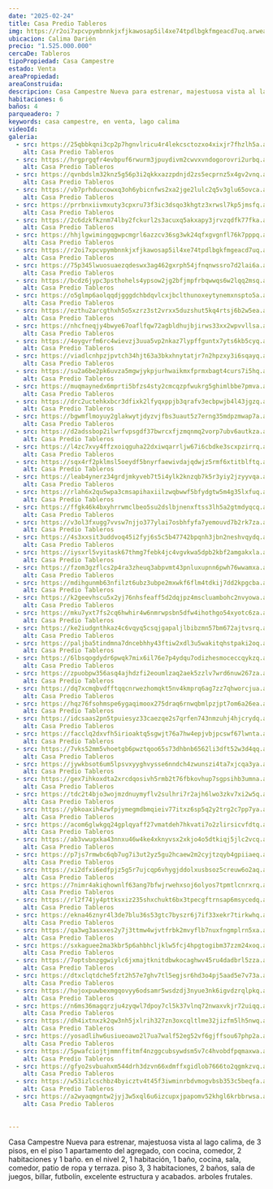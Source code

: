 ```yaml
---
date: "2025-02-24"
title: Casa Predio Tableros
img: https://r2oi7xpcvpymbnnkjxfjkawosap5il4xe74tpdlbgkfmgeacd7uq.arweave.net/jpyP3eKr8MC1qk3KlQLOkB_UL5cn-TeNYTKKwxACH-k
ubicacion: Calima Darién
precio: "1.525.000.000"
cercaDe: Tableros
tipoPropiedad: Casa Campestre
estado: Venta
areaPropiedad: 
areaConstruida: 
descripcion: Casa Campestre Nueva para estrenar, majestuosa vista al lago calima, de 3 pisos, en el piso 1 apartamento del agregado, con cocina, comedor, 2 habitaciones y 1 baño. en el nivel 2, 1 habitación, 1 baño, cocina, sala, comedor, patio de ropa y terraza. piso 3, 3 habitaciones, 2 baños, sala de juegos, billar, futbolín, excelente estructura y acabados. arboles frutales.
habitaciones: 6
baños: 4
parqueadero: 7
keywords: casa campestre, en venta, lago calima
videoId: 
galeria:
  - src: https://25qbbkqni3cp2p7hgnvlricu4r4lekcsctozxo4xixjr7fhzlh5a.arweave.net/12AQqg1GxP0_5zNquKBU5HiyKFIU3Zu7l0XTH5T5Wfo
    alt: Casa Predio Tableros
  - src: https://hrgprgqfr4evbpuf6rwurm3jpuydivm2cwvxvndogorovri2urbq.arweave.net/PEz4mgWPCVC-hfRtSLNpfTA0VZoVq3q0bjOi6sUapEM
    alt: Casa Predio Tableros
  - src: https://qvnbdslm32knz5g56p3i2qkkxazzpdnjd2zs5ecprnz5x4gv2vnq.arweave.net/hVoRyWzelNz03fP2jUFKuDOXjakesy6QT4tz2_DV1Vs
    alt: Casa Predio Tableros
  - src: https://vb7prhduccowxq3oh6ybicnfws2xa2jge2lulc2q5v3glu65ovca.arweave.net/qH74nHQQnWvDbj-wFAmltLVwaSYml0WLUO12ZdPddUQ
    alt: Casa Predio Tableros
  - src: https://prrbnxiivmxuty3cpxru73f3ic3dsqo3khgtz3xrwsl7kp5jmsfq.arweave.net/fGIW3QirL0njYn3jT-y7QLY5QdtRzTzu8bSX9T-pZIs
    alt: Casa Predio Tableros
  - src: https://2c6dzkfkznm74lby2fckurl2s3acuxq5akxapy3jrvzqdfk77fka.arweave.net/0Lw8qKrLWf4sONFEqkV6lsAqXh0CrgfjaY1zAZVf-VQ
    alt: Casa Predio Tableros
  - src: https://hhjlgwimingqgwpcmgrl6azzcv36sg3wk24qfxgvgnfl76k7pppq.arweave.net/OdKzWQxDTQNZ4mGivwM5FXfpG3ZWuQLc1TNKv_lfe98
    alt: Casa Predio Tableros
  - src: https://r2oi7xpcvpymbnnkjxfjkawosap5il4xe74tpdlbgkfmgeacd7uq.arweave.net/jpyP3eKr8MC1qk3KlQLOkB_UL5cn-TeNYTKKwxACH-k
    alt: Casa Predio Tableros
  - src: https://75p345lwuosuaezqdeswx3ag462gxrph54jfnqnwssro7d2lai6a.arweave.net/_1--dXajpUATMBkla-wG57RrxefvElbBtpSi749LAjw
    alt: Casa Predio Tableros
  - src: https://bcdz6jypc3psthohels4ypsow2jg2bfjmpfrbqwwqs6w2lqq2msq.arweave.net/CIefJw8W3ymdxyLlzD5OtpJtBKljyxDC1oS9bS4Q0yU
    alt: Casa Predio Tableros
  - src: https://o5glmp6aolqqdjgggdchbdqvlcxjbclthunoxeytynemxnspto5a.arweave.net/d0y2P8By4QGkxjDEcI4VWK6QiXM9GuuTE8NIy7ZPm7o
    alt: Casa Predio Tableros
  - src: https://ezthu2arcgthxh5o5xzrz3st2vrxx5duzshut5kq4rtsj6b2w5ea.arweave.net/JmZ6aBERpnufru3zHO5T1WN79HTMj0n1UORnJPg6t0g
    alt: Casa Predio Tableros
  - src: https://nhcfneqjy4bwye67oaflfqw72agbldhujbjirws33xx2wpvvllsa.arweave.net/acRWkgnHA2wT33AKssLf0AwVjPRIUojaW93vqz61WuQ
    alt: Casa Predio Tableros
  - src: https://4oygvrfm6rc4wievzj3uua5vp2nkaz7lypffguntx7yts6kb5cyq.arweave.net/47BqxKz0Rcsglcp3SgO1fpqgZ-vDylNRs7_xOXlB6LE
    alt: Casa Predio Tableros
  - src: https://viadlcnhpzjpvtch34hjt63a3bkxhnytatjr7n2hpzxy3i6sqayq.arweave.net/qgA1iad-UvrMR98Omftg2FVztxME0x-3R35vjaPSgDE
    alt: Casa Predio Tableros
  - src: https://su2a6be2pk6uvza5mgwjykpjurhwaikmxfprmxbagt4curs7i5hq.arweave.net/lTQPBJp6vUrkHWGsnCnppE9gIUy5XxZcIDT4KkZfR08
    alt: Casa Predio Tableros
  - src: https://muqmaynedx6mprti5bfzs4sty2cmcqzpfwukrg5ghimlbbe7pmva.arweave.net/ZSDAYaQd_MfGaOhLmXJTxoTBQy8tqKibpjoYsISfeyo
    alt: Casa Predio Tableros
  - src: https://drc2uctehkxbcr3dfixk2lfyqxppjb3qrafv3ecbpwjb4l43jgzq.arweave.net/HEWqCmQ6rhFHYyourSy4hd70h3CIC12QQX2SHi-bSbM
    alt: Casa Predio Tableros
  - src: https://bgwmflmoyuy2glakwytjdyzvjfbs3uaut5z7erng35mdpzmwap7a.arweave.net/CazCrY7FMaMsCrYmkeM1SUMt0BSfc_JFpt9YN-WWA_4
    alt: Casa Predio Tableros
  - src: https://d2adssbop2ilwrfvpsgdf37bwrcxfjzmqnmq2vorp7ubv6autkza.arweave.net/HoA5SC5-kLtEtXyMMu_htEVypyyDWQ1V0X_oGvgUmrI
    alt: Casa Predio Tableros
  - src: https://l4zc7xvy4ffzxoiqguha22dxiwqarrljw67i6cbdke3scxpzirrq.arweave.net/XzIv3rjhS5u5EDUODWh3RaAIxWm3vo8II1E3IV35RGM
    alt: Casa Predio Tableros
  - src: https://sqx4rf2pklmsl5oeydf5bnyrfaewivdajqdwjz5rmf6xtitblftq.arweave.net/lC_Il09S2SX1xMDL0LcRKAlkVGBMB2TnsWF9eaJhWWc
    alt: Casa Predio Tableros
  - src: https://leab4ynerz34grdjmkyveb7t5i4ylk2knzqb7k5r3yiy2jzyyvqa.arweave.net/WQAeYaSOd8NEaWKxUgfz6jmFq0puYB-rsd4RjSc4xWA
    alt: Casa Predio Tableros
  - src: https://rlah6x2qu5wpa3cmsapihaxiilzwqbwwf5bfydgtw5m4g35lxfuq.arweave.net/isB_X1CnbPBsTJAeg4LoQvNoBtYvQlwM07dZw2-ruWk
    alt: Casa Predio Tableros
  - src: https://ffgk46k4bxyhrrwmclbeo5su2dslbjnenxftss3lh5a2gtmdyqcq.arweave.net/KUyueVwN8HjGzBLCR3ZU0OSwpaRtyzlLaz9Bo02DxAU
    alt: Casa Predio Tableros
  - src: https://v3ol3fxugg7vvsw7njjo377ylai7osbhfyfa7yemouvd7b2rk7za.arweave.net/rty9lvQxv1rK32pS7f_4WBH3SCcuCg_gjHUqP4dRV_I
    alt: Casa Predio Tableros
  - src: https://4s3xxsit3uddvoq45i2fyj6s5c5b47742bpqnh3jbn2neshvqydq.arweave.net/5Ld7yRPdBjq6HOo0XCfS6Loef_zQXwafaQt00kj1hgc
    alt: Casa Predio Tableros
  - src: https://iysxrl5vyitask67thmg7febk4jc4vgvkwa5dpb2kbf2amgakxla.arweave.net/RiV4r7XCJgkr35nYb5SBVxIuVNVVgdG8OlBLoDDAVdY
    alt: Casa Predio Tableros
  - src: https://fzom3gzflcs2p4ra3zheuq3abpvmt43pnluxupnn6pwh76wwamxa.arweave.net/LlzNmyVYpafyIN5OSkNgC-rJ829q6Xo9rfPsf_rWAy4
    alt: Casa Predio Tableros
  - src: https://mdihgunmb63nfilzt6ubz3ubpe2mxwkf6flm4tdkij7dd2kpgcba.arweave.net/YNBzUawPttKheZ-oHO6BeTTL2UXxVs5MakJ-MelPMII
    alt: Casa Predio Tableros
  - src: https://k2geevhscu5x2yj76nhsfeaff5d2dqjpz4mscluambohc2nvyowa.arweave.net/VoxCVPIVO31hP_NPIpAFL0ehwS_PGSEugGBccWm1w6w
    alt: Casa Predio Tableros
  - src: https://mku7yxt7fs2cq6hwhir4w6nmrwpsbn5dfw4ihothgo54xyotc6za.arweave.net/Yqn8Xn8stCh49jojy3msjZ8gt6MtuIO6ZzO7y-HTF7I
    alt: Casa Predio Tableros
  - src: https://ke2iudgnthkaz4c6vqyq5csqjgapaljlbibzmn57bm672ajtvsrq.arweave.net/UTSKDM2Z1AzwXqwxDopQSYDwLSsKA5Y3vws9_QEzrKM
    alt: Casa Predio Tableros
  - src: https://paljba5tindmna7dncebhhy43ftiw2xdl3u5wakitqhstpaki2oq.arweave.net/eBaQg7NDRsaD42iIE58c2WaLauNe6dsBSJwPKbwKRp0
    alt: Casa Predio Tableros
  - src: https://6lbsqogdydr6pwqk7mix6il76e7p4ydqu7odizhesmoceccqykzq.arweave.net/8sMoOMPA4-faCvsRfyF_8T7-YHCn3DRk5JMcIghQwrM
    alt: Casa Predio Tableros
  - src: https://zpuobpw356asq4ajhdzfi2eoumlzaq2aek5zzlv7wrd6nuw267za.arweave.net/y-jgvtvvgShwCTjyVGiOoxeQQ0Aiu5yuv7RH5tLa9_I
    alt: Casa Predio Tableros
  - src: https://dq7xcmqbvdfftqqcnrwezhomqkt5nv4kmprq6ag7zz7qhworcjua.arweave.net/HD9xMgGoylnCAmxsTJ3MgqfW14pj4w8A385_A9nREmg
    alt: Casa Predio Tableros
  - src: https://hqz76fsohmspe6ygaqimoox275draq6rnwqbmlpzjpt7om6a26ea.arweave.net/PDP_Fk47JPJ7BgQQxzr6_0cQQ9FtoBYt-Uvn9zPA14g
    alt: Casa Predio Tableros
  - src: https://idcsaas2pn5tpuiesyz33caezqe2s7qrfen743nmzuhj4hjcrydq.arweave.net/QMUgAlp7ezfRBJYzvYgEzAmpfhEpG_5trM0Onh0ijgc
    alt: Casa Predio Tableros
  - src: https://facclq2dxvfh5irioaktq5sgwjt76a7hw4epjvbjpcswf67lwnta.arweave.net/KAQlw0O9Sn6iKHAVOHZGsmf_A-e3CPTUKXilYvvrs2Y
    alt: Casa Predio Tableros
  - src: https://7vks52mm5vhoetgb6pwztqoo65s73dhbnb6562li3dft52w3d4qq.arweave.net/_VUu6YztTuJMwfPtmcHO92X9jOFofd9paNjLPurbHyE
    alt: Casa Predio Tableros
  - src: https://jywkbsot6um5lpsvxyyghvysse6nndch4zwunszi4ta7xjcqa3ya.arweave.net/TiygydP1GdW-Vb4wY9cSkTzWjEfmbUbLKOTB-6RQBvA
    alt: Casa Predio Tableros
  - src: https://gex7ihkoxdta2xrcdqosivh5rmb2t76fbkovhup7sgpsihb3umna.arweave.net/MS_0HU645g1eIhwdJFT9iwOp_8UKnVPR_5GfJBw7oxo
    alt: Casa Predio Tableros
  - src: https://tdc2t4bjo3wojmzdnuymyflv2sulhri7r2ajh6lwo3zkv7xi2w5q.arweave.net/mMWp8Cl27OSzI20wzBV11KizxR-OgJP5dnbyqv7o1bs
    alt: Casa Predio Tableros
  - src: https://ybkoaxih4zwfpjymegmdbmqieiv77itxz6sp5q2y2trg2c7pp7ya.arweave.net/wFTgXQfmbFenDCGYMLIIIiv_onfPpP7DWNTibQvvf_A
    alt: Casa Predio Tableros
  - src: https://acom6glwkgq24gplqyaff27vmatdeh7hkvati7o2zlirsicvfdtq.arweave.net/AJzPGXZRoa4Z64YAUuv1YCYyH-dVQTR92srRGSBVKOc
    alt: Casa Predio Tableros
  - src: https://ab3vwugxka43nnxu46w4ke4xknyvsx2xkjo4o5dtkiqj5jlc2vcq.arweave.net/AHdbUNdQOba29OetxROXU3FZX1dSXcd0c1IgnqVi1UU
    alt: Casa Predio Tableros
  - src: https://p7js7rmwbc6qb7ug7i3ut2yz5gu2hcaew2m2cyjtzqyb4gpiiaeq.arweave.net/f9MvxZYIvQD-hvo3SesZ6amjiAS2maFhM8wwHhnoQAk
    alt: Casa Predio Tableros
  - src: https://xi2dfxi6edfpjz5g5r7ujcqp6vhygjddolxusbsoz5creuw6o2aq.arweave.net/ujQy3R4gyvTnpux_RIoP9U-DJGNy70kGTs9FElLedoE
    alt: Casa Predio Tableros
  - src: https://7nimr4akiqhownlf63ang7bfwjrwehxsoj6olyos7tpmtlcnrxrq.arweave.net/-1DI8ApEDus1ZfbA03wlsmNiHvJyfOXh0vzeyaxNjeM
    alt: Casa Predio Tableros
  - src: https://rl2f74jy4pttksxiz235shxchukt6bx3tpecgftrnsap6msycedq.arweave.net/ivRf8Tjj5zVK6M632R7iPRU_BvubyCMWcWyA_zJYEQc
    alt: Casa Predio Tableros
  - src: https://ekna46znyr4l3de7blu36s53gtc7byszr6j7if33xekr7tirkwhq.arweave.net/IpoOey3EeL2Mnwrpv0u7NMXw4lmPk_QXe7kVH80RVY8
    alt: Casa Predio Tableros
  - src: https://qa3wg3asxxes2y7j3ttmw4wjvtfrbk2mvyflb7nuxfngmplrn5xa.arweave.net/gDdjbBK9yS1j6dzmy3LJrMsQq0yuCrD9tLlaZj1xb24
    alt: Casa Predio Tableros
  - src: https://sxkaguee2ma3kbr5p6ahbhcljklw5fcj4hpgtogibm37zzm24xoq.arweave.net/ldQDUITTAbUGPX-AcJxLSpdulEnh3mm4yAs3_OWa5d0
    alt: Casa Predio Tableros
  - src: https://7optsbnzggwiylc6jxmajtknitdbwkocaghwv45ru4dadbrl5zza.arweave.net/-585BbkxrIwsXk3YBM1NRMYbKcIBj2rzsacGAYYr7nI
    alt: Casa Predio Tableros
  - src: https://dtxclqtdche5fzt2h57e7ghv7tl5egjsr6hd3o4pj5aad5e7v73a.arweave.net/HO4lwmMRydLmej9-T5j1_NfSGTKPjj27j09AAfSfr_Y
    alt: Casa Predio Tableros
  - src: https://hojoxpuwbexmgqovyy6odsamr5wsdzdj3nyue3nk6igvdzrqlpkq.arweave.net/O5LrvpYJLsNB1cY84cgMj20h5GnbcUJtqvINUeYwW9U
    alt: Casa Predio Tableros
  - src: https://n6ms36magqrzju4zyqwl7dpoy7cl5k37vlnq72nwaxvkjr72uiqq.arweave.net/b5kt-YA0I5TTmcQsv43ux8S-q3-q2w_ptgXqpMf6oiE
    alt: Casa Predio Tableros
  - src: https://dh4ixtnxzk2qw3nh5jxlrih327zn3oxcqltlme32jizfm5lh5nwq.arweave.net/GfiLzbfKtQttp-puuKD71_LduuKC5rYTekoyVnVn620
    alt: Casa Predio Tableros
  - src: https://yosadlihw6usiueoawo2l7ua7walf52eg52vf6gjffsou67php2a.arweave.net/w6QBrQe3qSRQjgWdpf6A_YCy90Q3dVL4ySlk6nvvO_Q
    alt: Casa Predio Tableros
  - src: https://5pwafciojtjmmnffitmf4nzggcubsywdsm5v7c4hvobdfpqmaxwa.arweave.net/6-wCiQ5M0sY0pUTYXjcmMKgZYsOTO1-Lh6uCMr4MBew
    alt: Casa Predio Tableros
  - src: https://gfyo2svbuahxm544drh3dzvn66xdmffxgidlob7666to2qgmkzvq.arweave.net/MXDtSqGgD3Z3nBxPseat9642FLcyBrcH_vem7UDMVms
    alt: Casa Predio Tableros
  - src: https://w53izlcschbz4byicztv4t45f3iwminrbdvmogvbsb353c5beqfa.arweave.net/t3aMrFIRw54HCBZnXk-dLtFmIbEI6scaoZB33YuhJAo
    alt: Casa Predio Tableros
  - src: https://a2wyaqmgntw2jyj3w5xql6u6izcupxjpapomv52khgl6krbbrwsa.arweave.net/Bq2AQYZs7aThO7dvBfqeRkVH3S8D3Mr3SjmX5UQhjaQ
    alt: Casa Predio Tableros
  
  
---
```


Casa Campestre Nueva para estrenar, majestuosa vista al lago calima, de 3 pisos, en el piso 1 apartamento del agregado, con cocina, comedor, 2 habitaciones y 1 baño. en el nivel 2, 1 habitación, 1 baño, cocina, sala, comedor, patio de ropa y terraza. piso 3, 3 habitaciones, 2 baños, sala de juegos, billar, futbolín, excelente estructura y acabados. arboles frutales. <br><br>